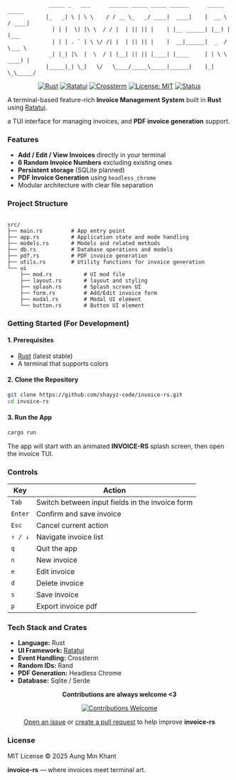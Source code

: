 ```
             _____ _   ___      ______ _____ _____ ______      _____   _____
            |_   _| \ | \ \    / / __ \_   _/ ____|  ____|    |  __ \ / ____|
              | | |  \| |\ \  / / |  | || || |    | |__ ______| |__) | (___
              | | | . ` | \ \/ /| |  | || || |    |  __|______|  _  / \___ \
             _| |_| |\  |  \  / | |__| || || |____| |____     | | \ \ ____) |
            |_____|_| \_|   \/   \____/_____\_____|______|    |_|  \_\_____/

```

<div align="center">

[![Rust](https://img.shields.io/badge/Rust-black?style=for-the-badge&logo=rust&logoColor=white)](https://www.rust-lang.org)
[![Ratatui](https://img.shields.io/badge/Ratatui-1a1a1a?style=for-the-badge)](https://ratatui.rs)
[![Crossterm](https://img.shields.io/badge/Crossterm-333333?style=for-the-badge)](https://crates.io/crates/crossterm)
[![License: MIT](https://img.shields.io/badge/License-MIT-purple?style=for-the-badge)](./LICENSE.md)
[![Status](https://img.shields.io/badge/Status-Active-success?style=for-the-badge)](#)

</div>

A terminal-based feature-rich **Invoice Management System** built in **Rust** using [Ratatui](https://github.com/ratatui-org/ratatui).

a TUI interface for managing invoices, and **PDF invoice generation** support.

### Features

- **Add / Edit / View Invoices** directly in your terminal
- **6 Random Invoice Numbers** excluding existing ones
- **Persistent storage** (SQLite planned)
- **PDF Invoice Generation** using `headless_chrome`
- Modular architecture with clear file separation


### Project Structure

```

src/
├── main.rs         # App entry point
├── app.rs          # Application state and mode handling
├── models.rs       # Models and related methods
├── db.rs           # Database operations and models
├── pdf.rs          # PDF invoice generation
├── utils.rs        # Utility functions for invoice generation
└── ui
    ├── mod.rs          # UI mod file
    ├── layout.rs       # layout and styling
    ├── splash.rs       # Splash screen UI
    ├── form.rs         # Add/Edit invoice form
    ├── modal.rs        # Modal UI element
    └── button.rs       # Button UI element

```

### Getting Started (For Development)

#### 1. Prerequisites

- [Rust](https://www.rust-lang.org/tools/install) (latest stable)
- A terminal that supports colors

#### 2. Clone the Repository

```bash
git clone https://github.com/shayyz-code/invoice-rs.git
cd invoice-rs
````

#### 3. Run the App

```bash
cargo run
```

The app will start with an animated **INVOICE-RS** splash screen,
then open the invoice TUI.


### Controls

| Key     | Action                                          |
| ------- | ----------------------------------------------- |
| `Tab`   | Switch between input fields in the invoice form |
| `Enter` | Confirm and save invoice                        |
| `Esc`   | Cancel current action                           |
| `↑ / ↓` | Navigate invoice list                           |
| `q`     | Quit the app                                    |
| `n`     | New invoice                                     |
| `e`     | Edit invoice                                    |
| `d`     | Delete invoice                                  |
| `s`     | Save invoice                                    |
| `p`     | Export invoice pdf                              |


### Tech Stack and Crates

* **Language:** Rust
* **UI Framework:** [Ratatui](https://github.com/ratatui-org/ratatui)
* **Event Handling:** Crossterm
* **Random IDs:** Rand
* **PDF Generation:** Headless Chrome
* **Database:** Sqlite / Serde


<div align="center">

**Contributions are always welcome <3**

[![Contributions Welcome](https://img.shields.io/badge/Contributions-Welcome-purple?style=for-the-badge)](../../issues)

[Open an issue](../../issues) or [create a pull request](../../pulls) to help improve **invoice-rs**

</div>



### License

MIT License © 2025 Aung Min Khant


**invoice-rs** — where invoices meet terminal art.
